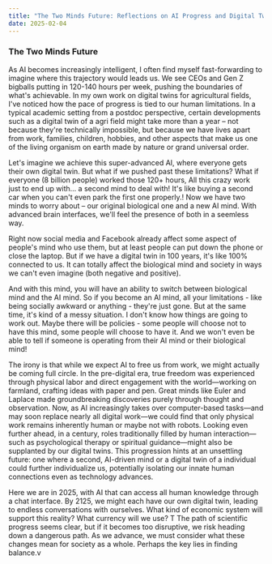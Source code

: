 ```yaml
---
title: "The Two Minds Future: Reflections on AI Progress and Digital Twins"
date: 2025-02-04
---
```


### The Two Minds Future

As AI becomes increasingly intelligent, I often find myself fast-forwarding to imagine where this trajectory would leads us. We see CEOs and Gen Z bigballs putting in 120-140 hours per week, pushing the boundaries of what's achievable. In my own work on digital twins for agricultural fields, I've noticed how the pace of progress is tied to our human limitations. In a typical academic setting from a postdoc perspective, certain developments such as a digital twin of a agri field might take more than a year – not because they're technically impossible, but because we have lives apart from work, families, children, hobbies, and other aspects that make us one of the living organism on earth made by nature or grand universal order. 

Let's imagine we achieve this super-advanced AI, where everyone gets their own digital twin. But what if we pushed past these limitations? What if everyone (8 billion people) worked those 120+ hours, All this crazy work just to end up with... a second mind to deal with! It's like buying a second car when you can't even park the first one properly.! Now we have two minds to worry about – our original biological one and a new AI mind. With advanced brain interfaces, we'll feel the presence of both in a seemless way. 

Right now social media and Facebook already affect some aspect of people's mind who use them, but at least people can put down the phone or close the laptop. But if we have a digital twin in 100 years, it's like 100% connected to us. It can totally affect the biological mind and society in ways we can't even imagine (both negative and positive). 

And with this mind, you will have an ability to switch between biological mind and the AI mind. So if you become an AI mind, all your limitations - like being socially awkward or anything - they're just gone. But at the same time, it's kind of a messy situation. I don't know how things are going to work out. Maybe there will be policies - some people will choose not to have this mind, some people will choose to have it. And we won't even be able to tell if someone is operating from their AI mind or their biological mind!

The irony is that while we expect AI to free us from work, we might actually be coming full circle. In the pre-digital era, true freedom was experienced through physical labor and direct engagement with the world—working on farmland, crafting ideas with paper and pen. Great minds like Euler and Laplace made groundbreaking discoveries purely through thought and observation. Now, as AI increasingly takes over computer-based tasks—and may soon replace nearly all digital work—we could find that only physical work remains inherently human or maybe not with robots. Looking even further ahead, in a century, roles traditionally filled by human interaction—such as psychological therapy or spiritual guidance—might also be supplanted by our digital twins. This progression hints at an unsettling future: one where a second, AI-driven mind or a digital twin of a individual could further individualize us, potentially isolating our innate human connections even as technology advances.

Here we are in 2025, with AI that can access all human knowledge through a chat interface. By 2125, we might each have our own digital twin, leading to endless conversations with ourselves. What kind of economic system will support this reality? What currency will we use? T
The path of scientific progress seems clear, but if it becomes too disruptive, we risk heading down a dangerous path. As we advance, we must consider what these changes mean for society as a whole. Perhaps the key lies in finding balance.v




